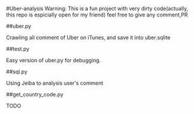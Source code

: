 #Uber-analysis
Warning: This is a fun project with very dirty code(actually, this repo is espicially open for my friend) 
feel free to give any comment,PR

##uber.py

Crawling all comment of Uber on iTunes, and save it into uber.sqlite

##test.py

Easy version of uber.py for debugging.

##sql.py

Using Jeiba to analysis user's comment

##get_country_code.py

TODO
